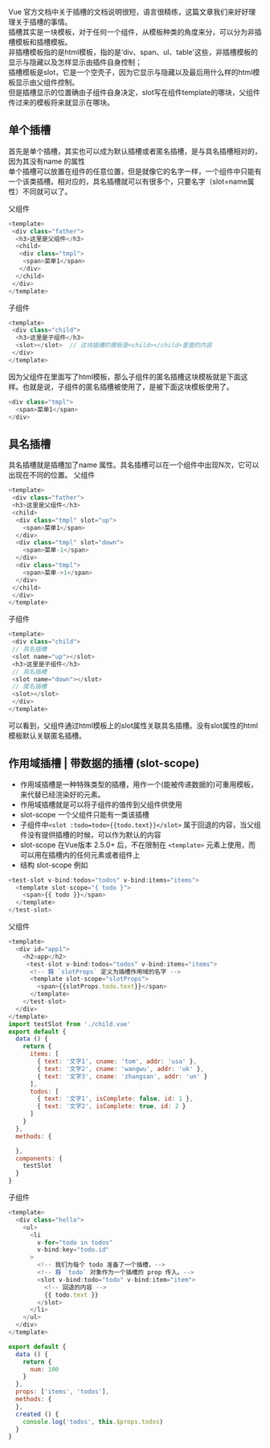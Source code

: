Vue 官方文档中关于插槽的文档说明很短，语言很精练，这篇文章我们来好好理理关于插槽的事情。<br/>
插槽其实是一块模板，对于任何一个组件，从模板种类的角度来分，可以分为非插槽模板和插槽模板。<br/>
非插槽模板指的是html模板，指的是‘div、span、ul、table'这些，非插槽模板的显示与隐藏以及怎样显示由插件自身控制；<br/>
插槽模板是slot，它是一个空壳子，因为它显示与隐藏以及最后用什么样的html模板显示由父组件控制。<br/>
但是插槽显示的位置确由子组件自身决定，slot写在组件template的哪块，父组件传过来的模板将来就显示在哪块。

## 单个插槽
首先是单个插槽，其实也可以成为默认插槽或者匿名插槽，是与具名插槽相对的，因为其没有name 的属性<br/>
单个插槽可以放置在组件的任意位置，但是就像它的名字一样，一个组件中只能有一个该类插槽。相对应的，具名插槽就可以有很多个，只要名字（slot=name属性）不同就可以了。

父组件
```js
<template>
 <div class="father">
  <h3>这里是父组件</h3>
  <child>
   <div class="tmpl">
    <span>菜单1</span>
   </div>
  </child>
 </div>
</template>
```
子组件

```js
<template>
 <div class="child">
  <h3>这里是子组件</h3>
  <slot></slot>  // 这块插槽的模板是<child></child>里面的内容
 </div>
</template>
```

因为父组件在<child></child>里面写了html模板，那么子组件的匿名插槽这块模板就是下面这样。也就是说，子组件的匿名插槽被使用了，是被下面这块模板使用了。

```js
<div class="tmpl">
  <span>菜单1</span>
</div>

```
## 具名插槽
具名插槽就是插槽加了name 属性。具名插槽可以在一个组件中出现N次，它可以出现在不同的位置。
父组件
```js
<template>
 <div class="father">
 <h3>这里是父组件</h3>
 <child>
  <div class="tmpl" slot="up">
    <span>菜单1</span>
  </div>
  <div class="tmpl" slot="down">
    <span>菜单-1</span>
  </div>
  <div class="tmpl">
    <span>菜单->1</span>
  </div>
 </child>
 </div>
</template>
```
子组件
```js
<template>
 <div class="child">
 // 具名插槽
 <slot name="up"></slot>
 <h3>这里是子组件</h3>
 // 具名插槽
 <slot name="down"></slot>
 // 匿名插槽
 <slot></slot>
 </div>
</template>
```

可以看到，父组件通过html模板上的slot属性关联具名插槽。没有slot属性的html模板默认关联匿名插槽。

## 作用域插槽 | 带数据的插槽 (slot-scope)
- 作用域插槽是一种特殊类型的插槽，用作一个(能被传递数据的)可重用模板，来代替已经渲染好的元素。
- 作用域插槽就是可以将子组件的值传到父组件供使用
- slot-scope 一个父组件只能有一类该插槽
-  子组件中`<slot :todo=todo>{{todo.text}}</slot>` 属于回退的内容，当父组件没有提供插槽的时候，可以作为默认的内容
- slot-scope 在Vue版本 2.5.0+ 后，不在限制在 `<template>` 元素上使用，而可以用在插槽内的任何元素或者组件上
- 结构 slot-scope 例如

```js
<test-slot v-bind:todos="todos" v-bind:items="items">
  <template slot-scope="{ todo }">
    <span>{{ todo }}</span>
  </template>
</test-slot>
```

父组件

```js
<template>
  <div id="app1">
    <h2>app</h2>
     <test-slot v-bind:todos="todos" v-bind:items="items">
      <!-- 将 `slotProps` 定义为插槽作用域的名字 -->
      <template slot-scope="slotProps">
        <span>{{slotProps.todo.text}}</span>
      </template>
    </test-slot>
  </div>
</template>
import testSlot from './child.vue'
export default {
  data () {
    return {
      items: [
        { text: '文字1', cname: 'tom', addr: 'usa' },
        { text: '文字2', cname: 'wangwu', addr: 'uk' },
        { text: '文字3', cname: 'zhangsan', addr: 'un' }
      ],
      todos: [
        { text: '文字1', isComplete: false, id: 1 },
        { text: '文字2', isComplete: true, id: 2 }
      ]
    }
  },
  methods: {

  },
  components: {
    testSlot
  }
}
```
子组件
```js
<template>
  <div class="hello">
    <ul>
      <li
        v-for="todo in todos"
        v-bind:key="todo.id"
      >
        <!-- 我们为每个 todo 准备了一个插槽，-->
        <!-- 将 `todo` 对象作为一个插槽的 prop 传入。-->
        <slot v-bind:todo="todo" v-bind:item="item">
          <!-- 回退的内容 -->
          {{ todo.text }}
        </slot>
      </li>
    </ul>
  </div>
</template>

export default {
  data () {
    return {
      num: 100
    }
  },
  props: ['items', 'todos'],
  methods: {
  },
  created () {
    console.log('todos', this.$props.todos)
  }
}
```

